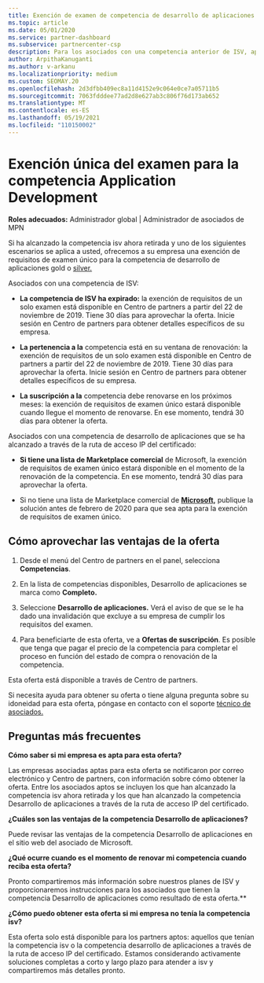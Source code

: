 ```yaml
---
title: Exención de examen de competencia de desarrollo de aplicaciones
ms.topic: article
ms.date: 05/01/2020
ms.service: partner-dashboard
ms.subservice: partnercenter-csp
description: Para los asociados con una competencia anterior de ISV, aprenda a obtener una exención de requisitos de examen único para la competencia desarrollo de aplicaciones.
author: ArpithaKanuganti
ms.author: v-arkanu
ms.localizationpriority: medium
ms.custom: SEOMAY.20
ms.openlocfilehash: 2d3dfbb409ec8a11d4152e9c064e0ce7a05711b5
ms.sourcegitcommit: 7063fdddee77ad2d8e627ab3c806f76d173ab652
ms.translationtype: MT
ms.contentlocale: es-ES
ms.lasthandoff: 05/19/2021
ms.locfileid: "110150002"
---
```

# <a name="one-time-exam-requirements-exemption-for-the-application-development-competency"></a>Exención única del examen para la competencia Application Development

**Roles adecuados:** Administrador global | Administrador de asociados de MPN

Si ha alcanzado la competencia isv ahora retirada y uno de los siguientes escenarios se aplica a usted, ofrecemos a su empresa una exención de requisitos de examen único para la competencia de desarrollo de aplicaciones gold o [silver.](https://partner.microsoft.com/membership/application-development-competency) 

Asociados con una competencia de ISV:

- **La competencia de ISV ha expirado:** la exención de requisitos de un solo examen está disponible en Centro de partners a partir del 22 de noviembre de 2019. Tiene 30 días para aprovechar la oferta. Inicie sesión en Centro de partners para obtener detalles específicos de su empresa.

- **La pertenencia a la** competencia está en su ventana de renovación: la exención de requisitos de un solo examen está disponible en Centro de partners a partir del 22 de noviembre de 2019. Tiene 30 días para aprovechar la oferta. Inicie sesión en Centro de partners para obtener detalles específicos de su empresa.

- **La suscripción a la** competencia debe renovarse en los próximos meses: la exención de requisitos de examen único estará disponible cuando llegue el momento de renovarse. En ese momento, tendrá 30 días para obtener la oferta.

Asociados con una competencia de desarrollo de aplicaciones que se ha alcanzado a través de la ruta de acceso IP del certificado:

- **Si tiene una lista de Marketplace comercial** de Microsoft, la exención de requisitos de examen único estará disponible en el momento de la renovación de la competencia. En ese momento, tendrá 30 días para aprovechar la oferta.

- Si no tiene una lista de Marketplace comercial de **[Microsoft,](https://azure.microsoft.com/overview/commercial-marketplace/)** publique la solución antes de febrero de 2020 para que sea apta para la exención de requisitos de examen único.

## <a name="how-to-take-advantage-of-your-offer"></a>Cómo aprovechar las ventajas de la oferta

1. Desde el menú del Centro de partners en el panel, selecciona **Competencias**.
2. En la lista de competencias disponibles, Desarrollo de aplicaciones se marca como **Completo.**

3. Seleccione **Desarrollo de aplicaciones.** Verá el aviso de que se le ha dado una invalidación que excluye a su empresa de cumplir los requisitos del examen. 

4. Para beneficiarte de esta oferta, ve a **Ofertas de suscripción**. Es posible que tenga que pagar el precio de la competencia para completar el proceso en función del estado de compra o renovación de la competencia. 

Esta oferta está disponible a través de Centro de partners.

Si necesita ayuda para obtener su oferta o tiene alguna pregunta sobre su idoneidad para esta oferta, póngase en contacto con el soporte [técnico de asociados.](https://partner.microsoft.com/Support) 

## <a name="frequently-asked-questions"></a>Preguntas más frecuentes

**Cómo saber si mi empresa es apta para esta oferta?**

Las empresas asociadas aptas para esta oferta se notificaron por correo electrónico y Centro de partners, con información sobre cómo obtener la oferta. Entre los asociados aptos se incluyen los que han alcanzado la competencia isv ahora retirada y los que han alcanzado la competencia Desarrollo de aplicaciones a través de la ruta de acceso IP del certificado. 

**¿Cuáles son las ventajas de la competencia Desarrollo de aplicaciones?**

Puede revisar las ventajas de la competencia Desarrollo de aplicaciones en el sitio web del asociado de Microsoft. 

**¿Qué ocurre cuando es el momento de renovar mi competencia cuando reciba esta oferta?** 

Pronto compartiremos más información sobre nuestros planes de ISV y proporcionaremos instrucciones para los asociados que tienen la competencia Desarrollo de aplicaciones como resultado de esta oferta.**  

**¿Cómo puedo obtener esta oferta si mi empresa no tenía la competencia isv?**

Esta oferta solo está disponible para los partners aptos: aquellos que tenían la competencia isv o la competencia desarrollo de aplicaciones a través de la ruta de acceso IP del certificado. Estamos considerando activamente soluciones completas a corto y largo plazo para atender a isv y compartiremos más detalles pronto. 


